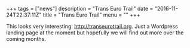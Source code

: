 +++
tags = ["news"]
description = "Trans Euro Trail"
date = "2016-11-24T22:37:11Z"
title = "Trans Euro Trail"
menu = ""
+++

This looks very interesting: http://transeurotrail.org. Just a Wordpress landing page at the moment but hopefully we will find out more over the coming months.

